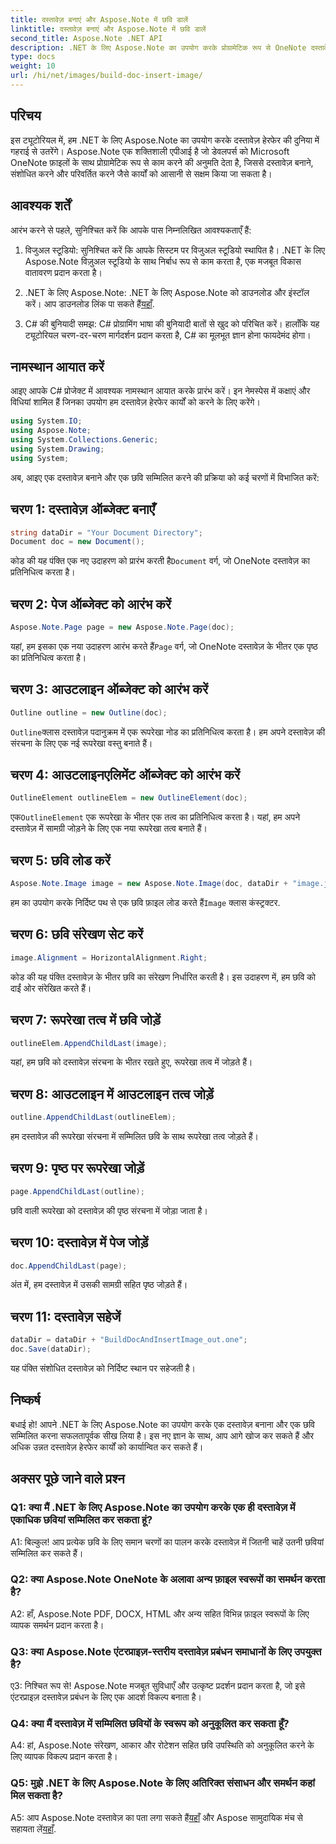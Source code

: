 ```yaml
---
title: दस्तावेज़ बनाएं और Aspose.Note में छवि डालें
linktitle: दस्तावेज़ बनाएं और Aspose.Note में छवि डालें
second_title: Aspose.Note .NET API
description: .NET के लिए Aspose.Note का उपयोग करके प्रोग्रामेटिक रूप से OneNote दस्तावेज़ों में छवियाँ सम्मिलित करना सीखें। निर्बाध दस्तावेज़ हेरफेर के लिए आसान चरण।
type: docs
weight: 10
url: /hi/net/images/build-doc-insert-image/
---
```

## परिचय

इस ट्यूटोरियल में, हम .NET के लिए Aspose.Note का उपयोग करके दस्तावेज़ हेरफेर की दुनिया में गहराई से उतरेंगे। Aspose.Note एक शक्तिशाली एपीआई है जो डेवलपर्स को Microsoft OneNote फ़ाइलों के साथ प्रोग्रामेटिक रूप से काम करने की अनुमति देता है, जिससे दस्तावेज़ बनाने, संशोधित करने और परिवर्तित करने जैसे कार्यों को आसानी से सक्षम किया जा सकता है। 

## आवश्यक शर्तें

आरंभ करने से पहले, सुनिश्चित करें कि आपके पास निम्नलिखित आवश्यकताएँ हैं:

1. विजुअल स्टूडियो: सुनिश्चित करें कि आपके सिस्टम पर विजुअल स्टूडियो स्थापित है। .NET के लिए Aspose.Note विज़ुअल स्टूडियो के साथ निर्बाध रूप से काम करता है, एक मजबूत विकास वातावरण प्रदान करता है।

2.  .NET के लिए Aspose.Note: .NET के लिए Aspose.Note को डाउनलोड और इंस्टॉल करें। आप डाउनलोड लिंक पा सकते हैं[यहाँ](https://releases.aspose.com/note/net/).

3. C# की बुनियादी समझ: C# प्रोग्रामिंग भाषा की बुनियादी बातों से खुद को परिचित करें। हालाँकि यह ट्यूटोरियल चरण-दर-चरण मार्गदर्शन प्रदान करता है, C# का मूलभूत ज्ञान होना फायदेमंद होगा।

## नामस्थान आयात करें

आइए आपके C# प्रोजेक्ट में आवश्यक नामस्थान आयात करके प्रारंभ करें। इन नेमस्पेस में कक्षाएं और विधियां शामिल हैं जिनका उपयोग हम दस्तावेज़ हेरफेर कार्यों को करने के लिए करेंगे।

```csharp
using System.IO;
using Aspose.Note;
using System.Collections.Generic;
using System.Drawing;
using System;
```

अब, आइए एक दस्तावेज़ बनाने और एक छवि सम्मिलित करने की प्रक्रिया को कई चरणों में विभाजित करें:

## चरण 1: दस्तावेज़ ऑब्जेक्ट बनाएँ

```csharp
string dataDir = "Your Document Directory";
Document doc = new Document();
```

 कोड की यह पंक्ति एक नए उदाहरण को प्रारंभ करती है`Document` वर्ग, जो OneNote दस्तावेज़ का प्रतिनिधित्व करता है।

## चरण 2: पेज ऑब्जेक्ट को आरंभ करें

```csharp
Aspose.Note.Page page = new Aspose.Note.Page(doc);
```

 यहां, हम इसका एक नया उदाहरण आरंभ करते हैं`Page` वर्ग, जो OneNote दस्तावेज़ के भीतर एक पृष्ठ का प्रतिनिधित्व करता है।

## चरण 3: आउटलाइन ऑब्जेक्ट को आरंभ करें

```csharp
Outline outline = new Outline(doc);
```

`Outline`क्लास दस्तावेज़ पदानुक्रम में एक रूपरेखा नोड का प्रतिनिधित्व करता है। हम अपने दस्तावेज़ की संरचना के लिए एक नई रूपरेखा वस्तु बनाते हैं।

## चरण 4: आउटलाइनएलिमेंट ऑब्जेक्ट को आरंभ करें

```csharp
OutlineElement outlineElem = new OutlineElement(doc);
```

 एक`OutlineElement` एक रूपरेखा के भीतर एक तत्व का प्रतिनिधित्व करता है। यहां, हम अपने दस्तावेज़ में सामग्री जोड़ने के लिए एक नया रूपरेखा तत्व बनाते हैं।

## चरण 5: छवि लोड करें

```csharp
Aspose.Note.Image image = new Aspose.Note.Image(doc, dataDir + "image.jpg");
```

 हम का उपयोग करके निर्दिष्ट पथ से एक छवि फ़ाइल लोड करते हैं`Image` क्लास कंस्ट्रक्टर.

## चरण 6: छवि संरेखण सेट करें

```csharp
image.Alignment = HorizontalAlignment.Right;
```

कोड की यह पंक्ति दस्तावेज़ के भीतर छवि का संरेखण निर्धारित करती है। इस उदाहरण में, हम छवि को दाईं ओर संरेखित करते हैं।

## चरण 7: रूपरेखा तत्व में छवि जोड़ें

```csharp
outlineElem.AppendChildLast(image);
```

यहां, हम छवि को दस्तावेज़ संरचना के भीतर रखते हुए, रूपरेखा तत्व में जोड़ते हैं।

## चरण 8: आउटलाइन में आउटलाइन तत्व जोड़ें

```csharp
outline.AppendChildLast(outlineElem);
```

हम दस्तावेज़ की रूपरेखा संरचना में सम्मिलित छवि के साथ रूपरेखा तत्व जोड़ते हैं।

## चरण 9: पृष्ठ पर रूपरेखा जोड़ें

```csharp
page.AppendChildLast(outline);
```

छवि वाली रूपरेखा को दस्तावेज़ की पृष्ठ संरचना में जोड़ा जाता है।

## चरण 10: दस्तावेज़ में पेज जोड़ें

```csharp
doc.AppendChildLast(page);
```

अंत में, हम दस्तावेज़ में उसकी सामग्री सहित पृष्ठ जोड़ते हैं।

## चरण 11: दस्तावेज़ सहेजें

```csharp
dataDir = dataDir + "BuildDocAndInsertImage_out.one";
doc.Save(dataDir);
```

यह पंक्ति संशोधित दस्तावेज़ को निर्दिष्ट स्थान पर सहेजती है।

## निष्कर्ष

बधाई हो! आपने .NET के लिए Aspose.Note का उपयोग करके एक दस्तावेज़ बनाना और एक छवि सम्मिलित करना सफलतापूर्वक सीख लिया है। इस नए ज्ञान के साथ, आप आगे खोज कर सकते हैं और अधिक उन्नत दस्तावेज़ हेरफेर कार्यों को कार्यान्वित कर सकते हैं।

## अक्सर पूछे जाने वाले प्रश्न

### Q1: क्या मैं .NET के लिए Aspose.Note का उपयोग करके एक ही दस्तावेज़ में एकाधिक छवियां सम्मिलित कर सकता हूं?

A1: बिल्कुल! आप प्रत्येक छवि के लिए समान चरणों का पालन करके दस्तावेज़ में जितनी चाहें उतनी छवियां सम्मिलित कर सकते हैं।

### Q2: क्या Aspose.Note OneNote के अलावा अन्य फ़ाइल स्वरूपों का समर्थन करता है?

A2: हाँ, Aspose.Note PDF, DOCX, HTML और अन्य सहित विभिन्न फ़ाइल स्वरूपों के लिए व्यापक समर्थन प्रदान करता है।

### Q3: क्या Aspose.Note एंटरप्राइज़-स्तरीय दस्तावेज़ प्रबंधन समाधानों के लिए उपयुक्त है?

ए3: निश्चित रूप से! Aspose.Note मजबूत सुविधाएँ और उत्कृष्ट प्रदर्शन प्रदान करता है, जो इसे एंटरप्राइज़ दस्तावेज़ प्रबंधन के लिए एक आदर्श विकल्प बनाता है।

### Q4: क्या मैं दस्तावेज़ में सम्मिलित छवियों के स्वरूप को अनुकूलित कर सकता हूँ?

A4: हां, Aspose.Note संरेखण, आकार और रोटेशन सहित छवि उपस्थिति को अनुकूलित करने के लिए व्यापक विकल्प प्रदान करता है।

### Q5: मुझे .NET के लिए Aspose.Note के लिए अतिरिक्त संसाधन और समर्थन कहां मिल सकता है?

 A5: आप Aspose.Note दस्तावेज़ का पता लगा सकते हैं[यहाँ](https://reference.aspose.com/note/net/) और Aspose सामुदायिक मंच से सहायता लें[यहाँ](https://forum.aspose.com/c/note/28).